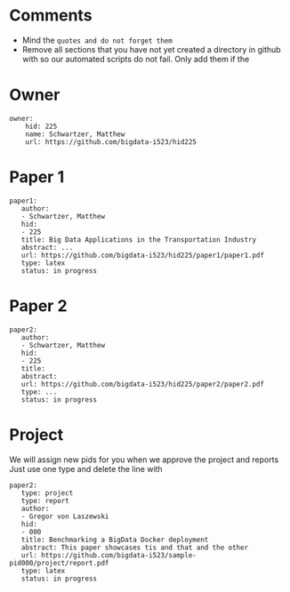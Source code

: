 # Comments

* Mind the ```quotes and do not forget them```
* Remove all sections that you have not yet created a directory in github with so our automated scripts do not fail. Only add them if the 

# Owner

```
owner:
    hid: 225
    name: Schwartzer, Matthew
    url: https://github.com/bigdata-i523/hid225
```

# Paper 1

```
paper1:
   author: 
   - Schwartzer, Matthew
   hid:
   - 225
   title: Big Data Applications in the Transportation Industry
   abstract: ...
   url: https://github.com/bigdata-i523/hid225/paper1/paper1.pdf
   type: latex
   status: in progress
 ```
   
# Paper 2

```
paper2:
   author: 
   - Schwartzer, Matthew
   hid:
   - 225
   title: 
   abstract: 
   url: https://github.com/bigdata-i523/hid225/paper2/paper2.pdf   
   type: ...
   status: in progress
```

# Project 

We will assign new pids for you when we approve the project and reports   
Just use one type and delete the line with 

```
paper2:
   type: project
   type: report
   author: 
   - Gregor von Laszewski
   hid:
   - 000
   title: Benchmarking a BigData Docker deployment
   abstract: This paper showcases tis and that and the other 
   url: https://github.com/bigdata-i523/sample-pid000/project/report.pdf
   type: latex
   status: in progress
```
